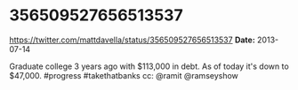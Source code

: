 # 356509527656513537
https://twitter.com/mattdavella/status/356509527656513537
**Date:** 2013-07-14

Graduate college 3 years ago with $113,000 in debt. As of today it's down to $47,000. #progress #takethatbanks cc: @ramit @ramseyshow
